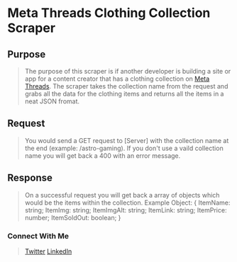 # Meta Threads Clothing Collection Scraper

## Purpose

> The purpose of this scraper is if another developer is building a site or app for a content creator that has a clothing collection on [Meta Threads](https://metathreads.com/). The scraper takes the collection name from the request and grabs all the data for the clothing items and returns all the items in a neat JSON fromat.

## Request

> You would send a GET request to [Server] with the collection name at the end (example: /astro-gaming). If you don't use a vaild collection name you will get back a 400 with an error message.

## Response

> On a successful request you will get back a array of objects which would be the items within the collection.
> Example Object: {
> ItemName: string;
> ItemImg: string;
> ItemImgAlt: string;
> ItemLink: string;
> ItemPrice: number;
> ItemSoldOut: boolean;
> }

### Connect With Me

> [Twitter](https://twitter.com/Anthony_Bostic) [LinkedIn](https://www.linkedin.com/in/anthonytb/)
